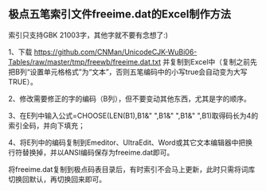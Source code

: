## 极点五笔索引文件freeime.dat的Excel制作方法

索引只支持GBK 21003字，其他字就不要有念想了:)

1、下载 https://github.com/CNMan/UnicodeCJK-WuBi06-Tables/raw/master/tmp/freewb/freeime.dat.txt 并复制到Excel中（复制之前先把B列“设置单元格格式”为“文本”，否则五笔编码中的小写true会自动变为大写TRUE）。

2、修改需要修正的字的编码（B列），但不要变动其他东西，尤其是字的顺序。

3、在E列中输入公式=CHOOSE(LEN(B1),B1&" ",B1&" ",B1&" ",B1)取得码长为4的索引全码，并向下填充；

4、将E列中的编码复制到Emeditor、UltraEdit、Word或其它文本编辑器中把换行符替换掉，并以ANSI编码保存为freeime.dat即可。

将freeime.dat复制到极点码表目录后，有时索引不会马上更新，此时只需将词库切换回默认，再切换回来即可。
